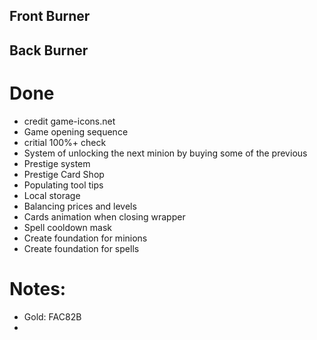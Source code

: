 ## Front Burner

## Back Burner

# Done
- credit game-icons.net
- Game opening sequence 
- critial 100%+ check
- System of unlocking the next minion by buying some of the previous
- Prestige system
- Prestige Card Shop
- Populating tool tips
- Local storage
- Balancing prices and levels
- Cards animation when closing wrapper
- Spell cooldown mask
- Create foundation for minions
- Create foundation for spells

# Notes:
- Gold: FAC82B
- 